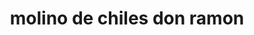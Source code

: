 ---
title: "molino de chiles don ramon"
url: /zitacuaro/molino-de-chiles-don-ramon/
shop: Supermarkt
---